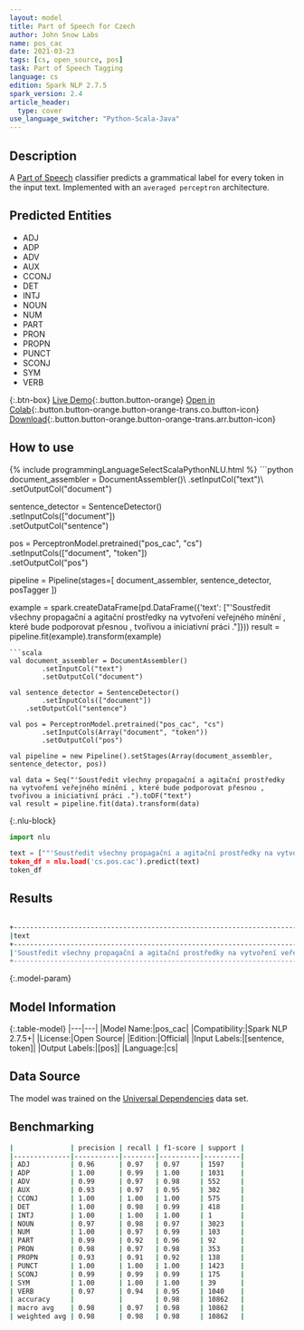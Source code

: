 ```yaml
---
layout: model
title: Part of Speech for Czech
author: John Snow Labs
name: pos_cac
date: 2021-03-23
tags: [cs, open_source, pos]
task: Part of Speech Tagging
language: cs
edition: Spark NLP 2.7.5
spark_version: 2.4
article_header:
  type: cover
use_language_switcher: "Python-Scala-Java"
---
```


## Description

A [Part of Speech](https://en.wikipedia.org/wiki/Part_of_speech) classifier predicts a grammatical label for every token in the input text. Implemented with an `averaged perceptron` architecture.

## Predicted Entities

- ADJ
- ADP  
- ADV  
- AUX  
- CCONJ
- DET  
- INTJ 
- NOUN 
- NUM  
- PART 
- PRON 
- PROPN
- PUNCT
- SCONJ
- SYM 
- VERB

{:.btn-box}
[Live Demo](https://demo.johnsnowlabs.com/public/GRAMMAR_EN/){:.button.button-orange}
[Open in Colab](https://colab.research.google.com/github/JohnSnowLabs/spark-nlp-workshop/blob/master/tutorials/streamlit_notebooks/GRAMMAR_EN.ipynb){:.button.button-orange.button-orange-trans.co.button-icon}
[Download](https://s3.amazonaws.com/auxdata.johnsnowlabs.com/public/models/pos_cac_cs_2.7.5_2.4_1616507827439.zip){:.button.button-orange.button-orange-trans.arr.button-icon}

## How to use



<div class="tabs-box" markdown="1">
{% include programmingLanguageSelectScalaPythonNLU.html %}
```python
document_assembler = DocumentAssembler()\
  .setInputCol("text")\
  .setOutputCol("document")

sentence_detector = SentenceDetector()\
  .setInputCols(["document"])\
  .setOutputCol("sentence")

pos = PerceptronModel.pretrained("pos_cac", "cs")\
  .setInputCols(["document", "token"])\
  .setOutputCol("pos")

pipeline = Pipeline(stages=[
  document_assembler,
  sentence_detector,
  posTagger
])

example = spark.createDataFrame(pd.DataFrame({'text': ["'Soustředit všechny propagační a agitační prostředky na vytvoření veřejného mínění , které bude podporovat přesnou , tvořivou a iniciativní práci ."]}))
result = pipeline.fit(example).transform(example)

```
```scala
val document_assembler = DocumentAssembler()
        .setInputCol("text")
        .setOutputCol("document")

val sentence_detector = SentenceDetector()
        .setInputCols(["document"])
	.setOutputCol("sentence")

val pos = PerceptronModel.pretrained("pos_cac", "cs")
        .setInputCols(Array("document", "token"))
        .setOutputCol("pos")

val pipeline = new Pipeline().setStages(Array(document_assembler, sentence_detector, pos))

val data = Seq("'Soustředit všechny propagační a agitační prostředky na vytvoření veřejného mínění , které bude podporovat přesnou , tvořivou a iniciativní práci .").toDF("text")
val result = pipeline.fit(data).transform(data)
```

{:.nlu-block}
```python
import nlu

text = [""'Soustředit všechny propagační a agitační prostředky na vytvoření veřejného mínění , které bude podporovat přesnou , tvořivou a iniciativní práci .""]
token_df = nlu.load('cs.pos.cac').predict(text)
token_df
```
</div>

## Results

```bash

+---------------------------------------------------------------------------------------------------------------------------------------------------+-------------------------------------------------------------------------------------------------------------------------------+
|text                                                                                                                                               |result                                                                                                                         |
+---------------------------------------------------------------------------------------------------------------------------------------------------+-------------------------------------------------------------------------------------------------------------------------------+
|'Soustředit všechny propagační a agitační prostředky na vytvoření veřejného mínění , které bude podporovat přesnou , tvořivou a iniciativní práci .|[NOUN, VERB, DET, ADJ, CCONJ, ADJ, NOUN, ADP, NOUN, ADJ, NOUN, PUNCT, DET, AUX, VERB, ADJ, PUNCT, ADJ, CCONJ, ADJ, NOUN, PUNCT]|
+---------------------------------------------------------------------------------------------------------------------------------------------------+-------------------------------------------------------------------------------------------------------------------------------+
```

{:.model-param}
## Model Information

{:.table-model}
|---|---|
|Model Name:|pos_cac|
|Compatibility:|Spark NLP 2.7.5+|
|License:|Open Source|
|Edition:|Official|
|Input Labels:|[sentence, token]|
|Output Labels:|[pos]|
|Language:|cs|

## Data Source

The model was trained on the [Universal Dependencies](https://www.universaldependencies.org) data set.

## Benchmarking

```bash
|              | precision | recall | f1-score | support |
|--------------|-----------|--------|----------|---------|
| ADJ          | 0.96      | 0.97   | 0.97     | 1597    |
| ADP          | 1.00      | 0.99   | 1.00     | 1031    |
| ADV          | 0.99      | 0.97   | 0.98     | 552     |
| AUX          | 0.93      | 0.97   | 0.95     | 302     |
| CCONJ        | 1.00      | 1.00   | 1.00     | 575     |
| DET          | 1.00      | 0.98   | 0.99     | 418     |
| INTJ         | 1.00      | 1.00   | 1.00     | 1       |
| NOUN         | 0.97      | 0.98   | 0.97     | 3023    |
| NUM          | 1.00      | 0.97   | 0.99     | 103     |
| PART         | 0.99      | 0.92   | 0.96     | 92      |
| PRON         | 0.98      | 0.97   | 0.98     | 353     |
| PROPN        | 0.93      | 0.91   | 0.92     | 138     |
| PUNCT        | 1.00      | 1.00   | 1.00     | 1423    |
| SCONJ        | 0.99      | 0.99   | 0.99     | 175     |
| SYM          | 1.00      | 1.00   | 1.00     | 39      |
| VERB         | 0.97      | 0.94   | 0.95     | 1040    |
| accuracy     |           |        | 0.98     | 10862   |
| macro avg    | 0.98      | 0.97   | 0.98     | 10862   |
| weighted avg | 0.98      | 0.98   | 0.98     | 10862   |
```
